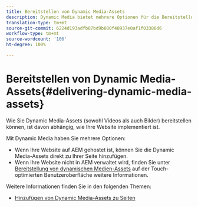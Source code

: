 ```yaml
---
title: Bereitstellen von Dynamic Media-Assets
description: Dynamic Media bietet mehrere Optionen für die Bereitstellung von Dynamic Media-Assets – sowohl Videos als auch Bildern – auf Ihrer Website.
translation-type: tm+mt
source-git-commit: 6224d193adfb87bd9b080f48937e0af1f03386d6
workflow-type: tm+mt
source-wordcount: '106'
ht-degree: 100%

---
```



# Bereitstellen von Dynamic Media-Assets{#delivering-dynamic-media-assets}

Wie Sie Dynamic Media-Assets (sowohl Videos als auch Bilder) bereitstellen können, ist davon abhängig, wie Ihre Website implementiert ist.

Mit Dynamic Media haben Sie mehrere Optionen:

* Wenn Ihre Website auf AEM gehostet ist, können Sie die Dynamic Media-Assets direkt zu Ihrer Seite hinzufügen.
* Wenn Ihre Website nicht in AEM verwaltet wird, finden Sie unter [Bereitstellung von dynamischen Medien-Assets](/help/assets/dynamic-media/delivering-dynamic-media-assets.md) auf der Touch-optimierten Benutzeroberfläche weitere Informationen.

Weitere Informationen finden Sie in den folgenden Themen:

* [Hinzufügen von Dynamic Media-Assets zu Seiten](/help/assets/dynamic-media/adding-dynamic-media-assets-to-pages.md)

